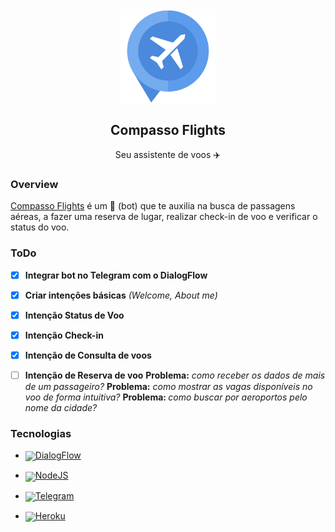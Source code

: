 <div align='center'>

<a href='https://github.com/israelfontes/CompassoFlightsBot'>
    <img align='center' width='30%' src='img/logo.png'/>
</a>
    <h2 align='center'>Compasso Flights</h2>
    <p>Seu assistente de voos ✈️</p>
</div>

### Overview

<a href='https://t.me/CompassoFlights_bot'>Compasso Flights</a> é um 🤖 (bot) que te auxilia na busca de passagens aéreas, a fazer uma reserva de lugar, realizar check-in de voo e verificar o status do voo. 

### ToDo
- [x] <b>Integrar bot no Telegram com o DialogFlow</b>
- [x] <b>Criar intenções básicas</b> <i>(Welcome, About me)</i>
- [x] <b>Intenção Status de Voo</b>
- [x] <b>Intenção Check-in</b>
- [X] <b>Intenção de Consulta de voos</b> 
- [ ] <b>Intenção de Reserva de voo</b>
    <b>Problema:</b> <i>como receber os dados de mais de um passageiro?</i>
    <b>Problema:</b> <i>como mostrar as vagas disponíveis no voo de forma intuitiva? </i>
    <b>Problema: </b><i>como buscar por aeroportos pelo nome da cidade?</i>


### Tecnologias

- <a href='https://dialogflow.cloud.google.com/'>
    <img align='center' width='25px' src='https://res-3.cloudinary.com/crunchbase-production/image/upload/c_lpad,h_256,w_256,f_auto,q_auto:eco/dcph7ykbnygzl7i5hmft'>DialogFlow</img>
</a>

- <a href='https://nodejs.org/'>
    <img align='center' width='25px' src='https://nodejs.org/static/images/logo-hexagon-card.png'>NodeJS</img>
</a>

- <a href='https://t.me/CompassoFlights_bot'>
    <img align='center' width='25px' src='https://logodownload.org/wp-content/uploads/2017/11/telegram-logo-3.png'>Telegram</img>
</a>

- <a href='https://t.me/CompassoFlights_bot'>
    <img align='center' width='25px' src='https://image.flaticon.com/icons/png/512/873/873120.png'>Heroku</img>
</a>
